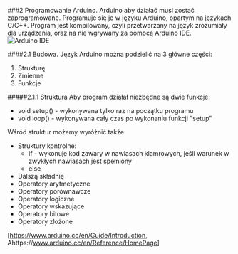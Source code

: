 ###2 Programowanie Arduino.
  Arduino aby działać musi zostać zaprogramowane. Programuje się je w języku Arduino, opartym na językach C/C++.
Program jest kompilowany, czyli przetwarzany na język zrozumiały dla urządzenia, oraz na nie wgrywany za pomocą
Arduino IDE.
![Arduino IDE](https://www.arduino.cc/en/pub/skins/arduinoWide/img/ArduinoAPP-01.svg)

####2.1 Budowa.
  Język Arduino można podzielić na 3 główne części:
  1. Strukturę
  2. Zmienne
  3. Funkcje

#####2.1.1  Struktura
Aby program działał niezbędne są dwie funkcje:

  * void setup() - wykonywana tylko raz na początku programu
  * void loop() - wykonywana cały czas po wykonaniu funkcji "setup"
  
Wśród struktur możemy wyróżnić także:

  * Struktury kontrolne:
    * if - wykonuje kod zawary w nawiasach klamrowych, jeśli warunek w zwykłych nawiasach jest spełniony
    * else
  * Dalszą składnię
  * Operatory arytmetyczne
  * Operatory porównawcze
  * Operatory logiczne
  * Operatory wskazujące
  * Operatory bitowe
  * Operatory złożone

[https://www.arduino.cc/en/Guide/Introduction, Ahttps://www.arduino.cc/en/Reference/HomePage]